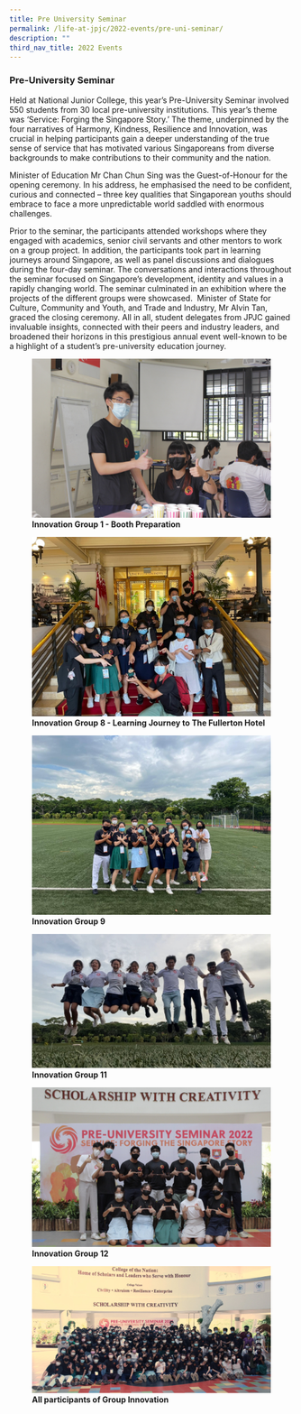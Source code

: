 ```yaml
---
title: Pre University Seminar
permalink: /life-at-jpjc/2022-events/pre-uni-seminar/
description: ""
third_nav_title: 2022 Events
---
```

### **Pre-University Seminar**
Held at National Junior College, this year’s Pre-University Seminar involved 550 students from 30 local pre-university institutions. This year’s theme was ‘Service: Forging the Singapore Story.’ The theme, underpinned by the four narratives of Harmony, Kindness, Resilience and Innovation, was crucial in helping participants gain a deeper understanding of the true sense of service that has motivated various Singaporeans from diverse backgrounds to make contributions to their community and the nation.

Minister of Education Mr Chan Chun Sing was the Guest-of-Honour for the opening ceremony. In his address, he emphasised the need to be confident, curious and connected – three key qualities that Singaporean youths should embrace to face a more unpredictable world saddled with enormous challenges.

Prior to the seminar, the participants attended workshops where they engaged with academics, senior civil servants and other mentors to work on a group project. In addition, the participants took part in learning journeys around Singapore, as well as panel discussions and dialogues during the four-day seminar. The conversations and interactions throughout the seminar focused on Singapore’s development, identity and values in a rapidly changing world. The seminar culminated in an exhibition where the projects of the different groups were showcased.  Minister of State for Culture, Community and Youth, and Trade and Industry, Mr Alvin Tan, graced the closing ceremony. All in all, student delegates from JPJC gained invaluable insights, connected with their peers and industry leaders, and broadened their horizons in this prestigious annual event well-known to be a highlight of a student’s pre-university education journey.

<figure>
<img src="/images/pre%20uni%201.jpg">
<figcaption> <strong> Innovation Group 1 - Booth Preparation </strong> </figcaption>
</figure>

<figure>
<img src="/images/pre%20uni%202.jpg">
<figcaption> <strong> Innovation Group 8 - Learning Journey to The Fullerton Hotel </strong> </figcaption>
</figure>

<figure>
<img src="/images/pre%20uni%203.jpg">
<figcaption> <strong> Innovation Group 9 </strong> </figcaption>
</figure>

<figure>
<img src="/images/pre%20uni%204.png">
<figcaption> <strong> Innovation Group 11 </strong> </figcaption>
</figure>

<figure>
<img src="/images/pre%20uni%205.jpg">
<figcaption> <strong> Innovation Group 12 </strong> </figcaption>
</figure>

<figure>
<img src="/images/pre%20uni%206.jpeg">
<figcaption> <strong> All participants of Group Innovation </strong> </figcaption>
</figure>
